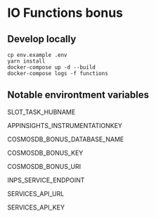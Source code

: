 # IO Functions bonus

## Develop locally

```shell
cp env.example .env
yarn install
docker-compose up -d --build
docker-compose logs -f functions
```

## Notable environtment variables

SLOT_TASK_HUBNAME

APPINSIGHTS_INSTRUMENTATIONKEY

COSMOSDB_BONUS_DATABASE_NAME

COSMOSDB_BONUS_KEY

COSMOSDB_BONUS_URI

INPS_SERVICE_ENDPOINT

SERVICES_API_URL

SERVICES_API_KEY
